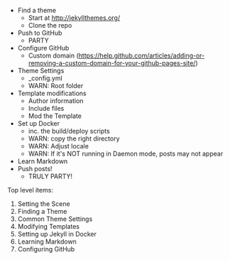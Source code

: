 - Find a theme
    - Start at http://jekyllthemes.org/
    - Clone the repo
- Push to GitHub
    - PARTY
- Configure GitHub 
    - Custom domain (https://help.github.com/articles/adding-or-removing-a-custom-domain-for-your-github-pages-site/)
- Theme Settings 
    - _config.yml
    - WARN: Root folder
- Template modifications
    - Author information
    - Include files
    - Mod the Template
- Set up Docker
    - inc. the build/deploy scripts
    - WARN: copy the right directory
    - WARN: Adjust locale
    - WARN: If it's NOT running in Daemon mode, posts may not appear
- Learn Markdown
- Push posts!
    - TRULY PARTY!


Top level items:

1. Setting the Scene
2. Finding a Theme
3. Common Theme Settings
4. Modifying Templates
5. Setting up Jekyll in Docker
6. Learning Markdown
7. Configuring GitHub